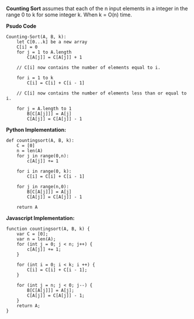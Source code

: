 **Counting Sort** assumes that each of the n input elements in a integer in the range 0 to k for some integer k. When k = O(n) time.

**Psudo Code**

```
Counting-Sort(A, B, k):
    let C[0...k] be a new array
    C[i] = 0
    for j = 1 to A.length
        C[A[j]] = C[A[j]] + 1

    // C[i] now contains the number of elements equal to i.

    for i = 1 to k
        C[i] = C[i] + C[i - 1]

    // C[i] now contains the number of elements less than or equal to i.

    for j = A.length to 1
        B[C[A[j]]] = A[j]
        C[A[j]] = C[A[j]] - 1
```

**Python Implementation:**

```
def countingsort(A, B, k):
    C = [0]
    n = len(A)
    for j in range(0,n):
        c[A[j]] += 1

    for i in range(0, k):
        C[i] = C[i] + C[i - 1]

    for j in range(n,0):
        B[C[A[j]]] = A[j]
        C[A[j]] = C[A[j]] - 1

    return A
```

**Javascript Implementation:**

```
function countingsort(A, B, k) {
    var C = [0];
    var n = len(A);
    for (int j = 0; j < n; j++) {
        c[A[j]] += 1;
    }

    for (int i = 0; i < k; i ++) {
        C[i] = C[i] + C[i - 1];
    }

    for (int j = n; j < 0; j--) {
        B[C[A[j]]] = A[j];
        C[A[j]] = C[A[j]] - 1;
    }
    return A;
}

```
